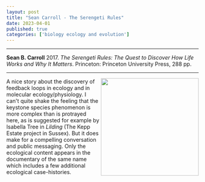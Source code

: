 ```yaml
---
layout: post
title: "Sean Carroll - The Serengeti Rules"
date: 2023-04-01
published: true
categories: ['biology ecology and evolution']
---
```



***
<b>Sean B. Carroll</b> 2017. _The Serengeti Rules: The Quest to Discover How Life Works and Why It Matters_. Princeton: Princeton University Press, 288 pp.

***

<img align="right"  width="256" src="https://pup-assets.imgix.net/onix/images/9780691175683.jpg?w=600&auto=format" alt=""> 

A nice story about the discovery of feedback loops in ecology and in molecular ecology/physiology.  I can't quite shake the feeling that the keystone species phenomenon is more complex than is protrayed here, as is suggested for example by Isabella Tree in _Lilding_ (The Kepp Estate project in Sussex).  But it does make for a compelling conversation and public messaging.  Only the ecological content appears in the documentary of the same name which includes a few additional ecological case-histories.

